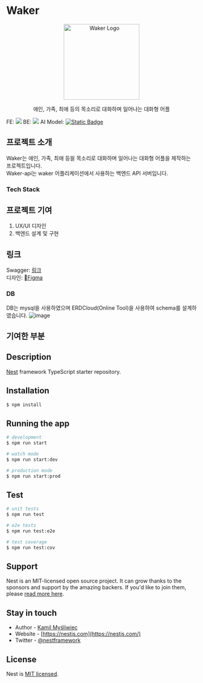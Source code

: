 
# Waker
<p align="center">
  <img src="https://github.com/user-attachments/assets/d34d8252-bd35-4d80-a0b7-b276596b8721" width="200" alt="Waker Logo" />
</p>

<p align="center">애인, 가족, 최애 등의 목소리로 대화하며 일어나는 대화형 어플</p>
FE: <img src="https://img.shields.io/badge/Flutter-02569B?style=for-the-badge&logo=flutter&logoColor=white"/>
BE: <img src="https://img.shields.io/badge/nestjs-123?style=for-the-badge&logo=nestjs&logoColor=%23E0234E">
AI Model: 
<a href="https://github.com/FunAudioLLM/CosyVoice"> 
  <img alt="Static Badge" src="https://img.shields.io/badge/CozyVoice-123?style=for-the-badge&color=%23ECD53F">
</a>

## 프로젝트 소개
Waker는 애인, 가족, 최애 등읠 목소리로 대화하며 일어나는 대화형 어플을 제작하는 프로젝트입니다.<br>
Waker-api는 waker 어플리케이션에서 사용하는 백엔드 API 서버입니다.<br>
### Tech Stack


## 프로젝트 기여
1. UX/UI 디자인
2. 백엔드 설계 및 구현

## 링크
Swagger: <a href="https://api.vvaker.com/api">링크</a> <br>
디자인: <a href="https://www.figma.com/design/al2sXFT1PyxuZOE3mhgBy9/waker_hi-fi?node-id=0-1&t=eGh9JdMahgkOUPZb-1">Figma<a>

### DB
DB는 mysql을 사용하였으며 ERDCloud(Online Tool)을 사용하여 schema를 설계하였습니다.
![image](https://github.com/user-attachments/assets/0726c027-76e3-454e-b7eb-fcac55781c15)



## 기여한 부분


## Description

[Nest](https://github.com/nestjs/nest) framework TypeScript starter repository.

## Installation

```bash
$ npm install
```

## Running the app

```bash
# development
$ npm run start

# watch mode
$ npm run start:dev

# production mode
$ npm run start:prod
```

## Test

```bash
# unit tests
$ npm run test

# e2e tests
$ npm run test:e2e

# test coverage
$ npm run test:cov
```

## Support

Nest is an MIT-licensed open source project. It can grow thanks to the sponsors and support by the amazing backers. If you'd like to join them, please [read more here](https://docs.nestjs.com/support).

## Stay in touch

- Author - [Kamil Myśliwiec](https://kamilmysliwiec.com)
- Website - [https://nestjs.com](https://nestjs.com/)
- Twitter - [@nestframework](https://twitter.com/nestframework)

## License

Nest is [MIT licensed](LICENSE).
